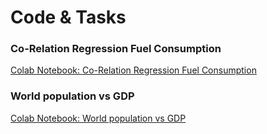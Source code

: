 # Code & Tasks

### Co-Relation Regression Fuel Consumption
<a href="https://colab.research.google.com/drive/1kCliK1QuKQnfxu5N00Z7PjMR0ZOnHkVC" target="_blank">Colab Notebook: Co-Relation Regression Fuel Consumption</a>
<br/>


### World population vs GDP
<a href="https://colab.research.google.com/drive/1w4G6hMLs5x28Iv4CLXxAqr8vAOFioK4t" target="_blank">Colab Notebook: World population vs GDP</a>
<br/>
